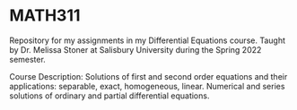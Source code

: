 # MATH311
Repository for my assignments in my Differential Equations course. Taught by Dr. Melissa Stoner at Salisbury University during the Spring 2022 semester.

Course Description: Solutions of first and second order equations and their applications: separable, exact, homogeneous, linear. Numerical and series solutions of ordinary and partial differential equations.
